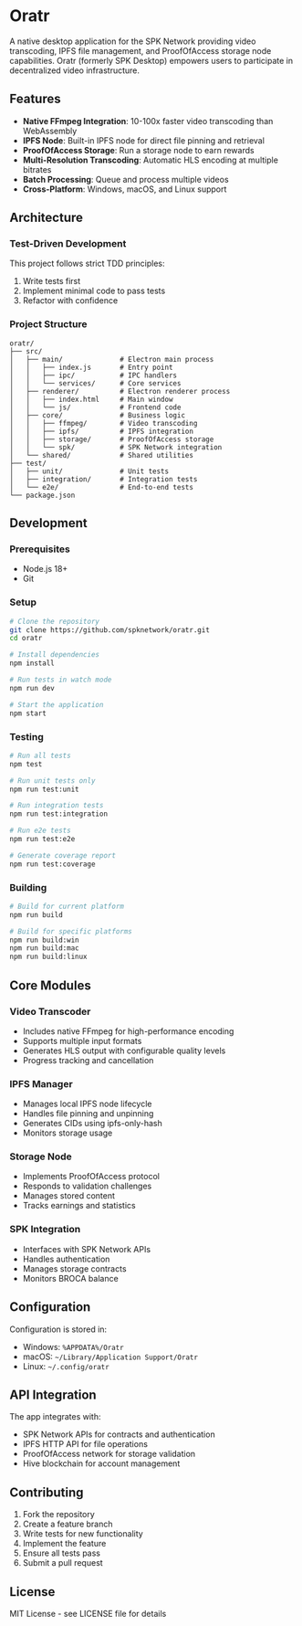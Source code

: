 # Oratr

A native desktop application for the SPK Network providing video transcoding, IPFS file management, and ProofOfAccess storage node capabilities. Oratr (formerly SPK Desktop) empowers users to participate in decentralized video infrastructure.

## Features

- **Native FFmpeg Integration**: 10-100x faster video transcoding than WebAssembly
- **IPFS Node**: Built-in IPFS node for direct file pinning and retrieval
- **ProofOfAccess Storage**: Run a storage node to earn rewards
- **Multi-Resolution Transcoding**: Automatic HLS encoding at multiple bitrates
- **Batch Processing**: Queue and process multiple videos
- **Cross-Platform**: Windows, macOS, and Linux support

## Architecture

### Test-Driven Development

This project follows strict TDD principles:
1. Write tests first
2. Implement minimal code to pass tests
3. Refactor with confidence

### Project Structure

```
oratr/
├── src/
│   ├── main/              # Electron main process
│   │   ├── index.js       # Entry point
│   │   ├── ipc/           # IPC handlers
│   │   └── services/      # Core services
│   ├── renderer/          # Electron renderer process
│   │   ├── index.html     # Main window
│   │   └── js/            # Frontend code
│   ├── core/              # Business logic
│   │   ├── ffmpeg/        # Video transcoding
│   │   ├── ipfs/          # IPFS integration
│   │   ├── storage/       # ProofOfAccess storage
│   │   └── spk/           # SPK Network integration
│   └── shared/            # Shared utilities
├── test/
│   ├── unit/              # Unit tests
│   ├── integration/       # Integration tests
│   └── e2e/               # End-to-end tests
└── package.json
```

## Development

### Prerequisites

- Node.js 18+
- Git

### Setup

```bash
# Clone the repository
git clone https://github.com/spknetwork/oratr.git
cd oratr

# Install dependencies
npm install

# Run tests in watch mode
npm run dev

# Start the application
npm start
```

### Testing

```bash
# Run all tests
npm test

# Run unit tests only
npm run test:unit

# Run integration tests
npm run test:integration

# Run e2e tests
npm run test:e2e

# Generate coverage report
npm run test:coverage
```

### Building

```bash
# Build for current platform
npm run build

# Build for specific platforms
npm run build:win
npm run build:mac
npm run build:linux
```

## Core Modules

### Video Transcoder
- Includes native FFmpeg for high-performance encoding
- Supports multiple input formats
- Generates HLS output with configurable quality levels
- Progress tracking and cancellation

### IPFS Manager
- Manages local IPFS node lifecycle
- Handles file pinning and unpinning
- Generates CIDs using ipfs-only-hash
- Monitors storage usage

### Storage Node
- Implements ProofOfAccess protocol
- Responds to validation challenges
- Manages stored content
- Tracks earnings and statistics

### SPK Integration
- Interfaces with SPK Network APIs
- Handles authentication
- Manages storage contracts
- Monitors BROCA balance

## Configuration

Configuration is stored in:
- Windows: `%APPDATA%/Oratr`
- macOS: `~/Library/Application Support/Oratr`
- Linux: `~/.config/oratr`

## API Integration

The app integrates with:
- SPK Network APIs for contracts and authentication
- IPFS HTTP API for file operations
- ProofOfAccess network for storage validation
- Hive blockchain for account management

## Contributing

1. Fork the repository
2. Create a feature branch
3. Write tests for new functionality
4. Implement the feature
5. Ensure all tests pass
6. Submit a pull request

## License

MIT License - see LICENSE file for details
